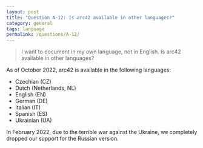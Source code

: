 ```yaml
---
layout: post
title: "Question A-12: Is arc42 available in other languages?"
category: general
tags: language
permalink: /questions/A-12/
---
```



> I want to document in my own language, not in English. Is arc42 available in other languages?

As of October 2022, arc42 is available in the following languages:

* Czechian (CZ)
* Dutch (Netherlands, NL)
* English (EN)
* German (DE)
* Italian (IT)
* Spanish (ES)
* Ukrainian (UA)

In February 2022, due to the terrible war against the Ukraine, we completely dropped our support for the Russian version.
